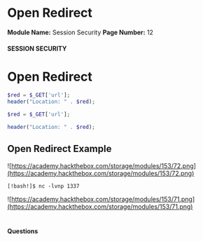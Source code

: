 <!--
 // Platform: Academy
// URL: https://academy.hackthebox.com/module/153/section/1453
// Platform Version: V1
// Module ID: 153
// Module Name: Session Security
// Module Difficulty: Medium
// Section ID: 1453
// Section Title: Open Redirect
// Page Title: Hack The Box - Academy
// Page Number: 12
-->

# Open Redirect

**Module Name:** Session Security **Page Number:** 12

#### 

#### SESSION SECURITY

# Open Redirect

``` php
$red = $_GET['url'];
header("Location: " . $red);
```

``` php
$red = $_GET['url'];
```

``` php
header("Location: " . $red);
```

## Open Redirect Example

![https://academy.hackthebox.com/storage/modules/153/72.png](https://academy.hackthebox.com/storage/modules/153/72.png)

``` shell-session
[!bash!]$ nc -lvnp 1337
```

![https://academy.hackthebox.com/storage/modules/153/71.png](https://academy.hackthebox.com/storage/modules/153/71.png)

# 

# 

#### Questions

####